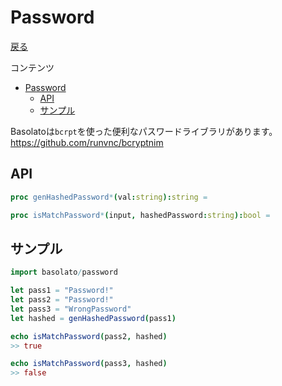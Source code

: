 Password
===
[戻る](../../README.md)

コンテンツ

<!--ts-->
   * [Password](#password)
      * [API](#api)
      * [サンプル](#サンプル)

<!-- Added by: root, at: Mon Apr 12 06:16:59 UTC 2021 -->

<!--te-->

Basolatoは`bcrpt`を使った便利なパスワードライブラリがあります。
https://github.com/runvnc/bcryptnim

## API
```nim
proc genHashedPassword*(val:string):string =

proc isMatchPassword*(input, hashedPassword:string):bool =
```

## サンプル
```nim
import basolato/password

let pass1 = "Password!"
let pass2 = "Password!"
let pass3 = "WrongPassword"
let hashed = genHashedPassword(pass1)

echo isMatchPassword(pass2, hashed)
>> true

echo isMatchPassword(pass3, hashed)
>> false
```
